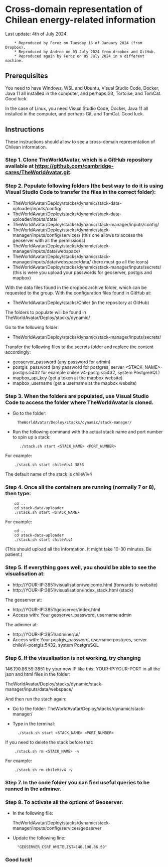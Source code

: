 # Cross-domain representation of Chilean energy-related information

Last update: 4th of July 2024. 

        * Reproduced by Feroz on Tuesday 16 of January 2024 (from Dropbox). 
        * Reproduced by Andrea on 03 July 2024 from dropbox and GitHub. 
        * Reproduced again by Feroz on 05 July 2024 in a different machine.

## Prerequisites
You need to have Windows, WSL and Ubuntu, Visual Studio Code, Docker, Java 11 all installed in the computer, 
and perhaps Git, Tortoise, and TomCat. Good luck.

In the case of Linux, you need Visual Studio Code, Docker, Java 11 all installed in the computer, and perhaps Git, and TomCat. Good luck.

## Instructions

These instructions should allow to see a cross-domain representation of Chilean information.


### Step 1. Clone TheWorldAvatar, which is a GitHub repository available at https://github.com/cambridge-cares/TheWorldAvatar.git.
### Step 2. Populate following folders (the best way to do it is using Visual Studio Code to transfer the files in the correct folder):

* TheWorldAvatar/Deploy/stacks/dynamic/stack-data-uploader/inputs/config/
* TheWorldAvatar/Deploy/stacks/dynamic/stack-data-uploader/inputs/data/
* TheWorldAvatar/Deploy/stacks/dynamic/stack-manager/inputs/config/
* TheWorldAvatar/Deploy/stacks/dynamic/stack-manager/inputs/config/services/  (this one allows to access the geoserver with all the permissions)
* TheWorldAvatar/Deploy/stacks/dynamic/stack-manager/inputs/data/webspace/
* TheWorldAvatar/Deploy/stacks/dynamic/stack-manager/inputs/data/webspace/data/ (here must go all the icons)
* TheWorldAvatar/Deploy/stacks/dynamic/stack-manager/inputs/secrets/   (this is were you upload your passwords for geoserver, postgis and mapbox)

With the data files found in the dropbox archive folder, which can be requested to the group.
With the configuration files found in GitHub at:

* TheWorldAvatar/Deploy/stacks/Chile/ (in the repository at GitHub)


The folders to populate will be found in TheWorldAvatar/Deploy/stacks/dynamic/

Go to the following folder:

* TheWorldAvatar/Deploy/stacks/dynamic/stack-manager/inputs/secrets/

  
Transfer the following files to the secrets folder and replace the content accordingly:

* geoserver_password   (any password for admin)
* postgis_password     (any password for postgres, server <STACK_NAME>-postgis:5432 for example chileViv4-postgis:5432, system PostgreSQL)
* mapbox_api_key        (get a token at the mapbox website)
* mapbox_username       (get a username at the mapbox website)


### Step 3. When the folders are populated, use Visual Studio Code to access the folder where TheWorldAvatar is cloned.

* Go to the folder:
  
        TheWorldAvatar/Deploy/stacks/dynamic/stack-manager/

* Run the following command with the actual stack name and port number to spin up a stack:

         ./stack.sh start <STACK_NAME> <PORT_NUMBER>

For example:

        ./stack.sh start chileViv4 3838

The default name of the stack is chileViv4

### Step 4. Once all the containers are running (normally 7 or 8), then type:

        cd ..
        cd stack-data-uploader 
        ./stack.sh start <STACK_NAME>
        
For example:

        cd ..
        cd stack-data-uploader 
        ./stack.sh start chileViv4
  
(This should upload all the information. It might take 10-30 minutes. Be patient.)

### Step 5. If everything goes well, you should be able to see the visualisation at:
* http://YOUR-IP:3851/visualisation/welcome.html   (forwards to website)
* http://YOUR-IP:3851/visualisation/index_stack.html  (stack)
  
The geoserver at: 
* http://YOUR-IP:3851/geoserver/index.html
* Access with: Your geoserver_password, username admin 

The adminer at:
* http://YOUR-IP:3851/adminer/ui/
* Access with: Your postgis_password, username postgres, server chileVi-postgis:5432, system PostgreSQL

### Step 6. If the visualisation is not working, try changing 
146.190.86.59:3851 by your new IP like this: YOUR-IP:YOUR-PORT 
in all the json and html files in the folder:

TheWorldAvatar/Deploy/stacks/dynamic/stack-manager/inputs/data/webspace/

And then run the stach again:
* Go to the folder: TheWorldAvatar/Deploy/stacks/dynamic/stack-manager/
* Type in the terminal:
  
        ./stack.sh start <STACK_NAME> <PORT_NUMBER>

If you need to delete the stack before that:

        ./stack.sh rm <STACK_NAME> -v

For example:

        ./stack.sh rm chileViv4 -v

### Step 7. In the code folder you can find useful queries to be runned in the adminer. 

### Step 8. To activate all the options of Geoserver.
* In the following file:

  TheWorldAvatar/Deploy/stacks/dynamic/stack-manager/inputs/config/services/geoserver

* Update the following line:

        "GEOSERVER_CSRF_WHITELIST=146.190.86.59"


### Good luck!





